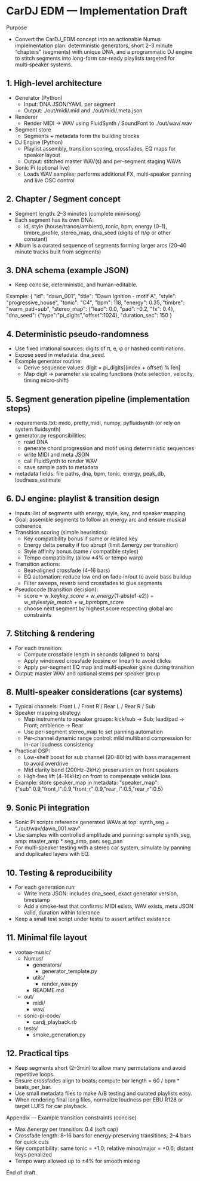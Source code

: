 # CarDJ EDM — Implementation Draft

Purpose

- Convert the CarDJ_EDM concept into an actionable Numus implementation plan: deterministic generators, short 2–3 minute “chapters” (segments) with unique DNA, and a programmatic DJ engine to stitch segments into long-form car-ready playlists targeted for multi‑speaker systems.

## 1. High-level architecture

- Generator (Python)
  - Input: DNA JSON/YAML per segment
  - Output: ./out/midi/<segment>.mid and ./out/midi/<segment>.meta.json
- Renderer
  - Render MIDI → WAV using FluidSynth / SoundFont to ./out/wav/<segment>.wav
- Segment store
  - Segments + metadata form the building blocks
- DJ Engine (Python)
  - Playlist assembly, transition scoring, crossfades, EQ maps for speaker layout
  - Output: stitched master WAV(s) and per-segment staging WAVs
- Sonic Pi (optional live)
  - Loads WAV samples; performs additional FX, multi‑speaker panning and live OSC control

## 2. Chapter / Segment concept

- Segment length: 2–3 minutes (complete mini‑song)
- Each segment has its own DNA:
  - id, style (house/trance/ambient), tonic, bpm, energy (0–1), timbre_profile, stereo_map, dna_seed (digits of π/φ or other constant)
- Album is a curated sequence of segments forming larger arcs (20–40 minute tracks built from segments)

## 3. DNA schema (example JSON)

- Keep concise, deterministic, and human-editable.

Example:
{
  "id": "dawn_001",
  "title": "Dawn Ignition - motif A",
  "style": "progressive_house",
  "tonic": "C4",
  "bpm": 118,
  "energy": 0.35,
  "timbre": "warm_pad+sub",
  "stereo_map": {"lead": 0.0, "pad": -0.2, "fx": 0.4},
  "dna_seed": {"type":"pi_digits","offset":1024},
  "duration_sec": 150
}

## 4. Deterministic pseudo-randomness

- Use fixed irrational sources: digits of π, e, φ or hashed combinations.
- Expose seed in metadata: dna_seed.
- Example generator routine:
  - Derive sequence values: digit = pi_digits[(index + offset) % len]
  - Map digit → parameter via scaling functions (note selection, velocity, timing micro‑shift)

## 5. Segment generation pipeline (implementation steps)

- requirements.txt: mido, pretty_midi, numpy, pyfluidsynth (or rely on system fluidsynth)
- generator.py responsibilities:
  - read DNA
  - generate chord progression and motif using deterministic sequences
  - write MIDI and meta JSON
  - call FluidSynth to render WAV
  - save sample path to metadata
- metadata fields: file paths, dna, bpm, tonic, energy, peak_db, loudness_estimate

## 6. DJ engine: playlist & transition design

- Inputs: list of segments with energy, style, key, and speaker mapping
- Goal: assemble segments to follow an energy arc and ensure musical coherence
- Transition scoring (simple heuristics):
  - Key compatibility bonus if same or related key
  - Energy delta penalty if too abrupt (limit Δenergy per transition)
  - Style affinity bonus (same / compatible styles)
  - Tempo compatibility (allow ±4% or tempo warp)
- Transition actions:
  - Beat‑aligned crossfade (4–16 bars)
  - EQ automation: reduce low end on fade‑in/out to avoid bass buildup
  - Filter sweeps, reverb send crossfades to glue segments
- Pseudocode (transition decision):
  - score = w_key*key_score + w_energy*(1-abs(e1-e2)) + w_style*style_match + w_bpm*bpm_score
  - choose next segment by highest score respecting global arc constraints

## 7. Stitching & rendering

- For each transition:
  - Compute crossfade length in seconds (aligned to bars)
  - Apply windowed crossfade (cosine or linear) to avoid clicks
  - Apply per‑segment EQ map and multi‑speaker gains during transition
- Output: master WAV and optional stems per speaker group

## 8. Multi‑speaker considerations (car systems)

- Typical channels: Front L / Front R / Rear L / Rear R / Sub
- Speaker mapping strategy:
  - Map instruments to speaker groups: kick/sub → Sub; lead/pad → Front; ambience → Rear
  - Use per-segment stereo_map to set panning automation
  - Per‑channel dynamic range control: mild multiband compression for in-car loudness consistency
- Practical DSP:
  - Low-shelf boost for sub channel (20–80Hz) with bass management to avoid overdrive
  - Mid clarity band (200Hz–2kHz) preservation on front speakers
  - High‑freq lift (4–16kHz) on front to compensate vehicle loss
- Example: store speaker_map in metadata:
  "speaker_map": {"sub":0.9,"front_l":0.9,"front_r":0.9,"rear_l":0.5,"rear_r":0.5}

## 9. Sonic Pi integration

- Sonic Pi scripts reference generated WAVs at top:
  synth_seg = "./out/wav/dawn_001.wav"
- Use samples with controlled amplitude and panning:
  sample synth_seg, amp: master_amp * seg_amp, pan: seg_pan
- For multi‑speaker testing with a stereo car system, simulate by panning and duplicated layers with EQ.

## 10. Testing & reproducibility

- For each generation run:
  - Write meta JSON: includes dna_seed, exact generator version, timestamp
  - Add a smoke-test that confirms: MIDI exists, WAV exists, meta JSON valid, duration within tolerance
- Keep a small test script under tests/ to assert artifact existence

## 11. Minimal file layout

- vootaa-music/
  - Numus/
    - generators/
      - generator_template.py
    - utils/
      - render_wav.py
    - README.md
  - out/
    - midi/
    - wav/
  - sonic-pi-code/
    - cardj_playback.rb
  - tests/
    - smoke_generation.py

## 12. Practical tips

- Keep segments short (2–3min) to allow many permutations and avoid repetitive loops.
- Ensure crossfades align to beats; compute bar length = 60 / bpm * beats_per_bar.
- Use small metadata files to make A/B testing and curated playlists easy.
- When rendering final long files, normalize loudness per EBU R128 or target LUFS for car playback.

Appendix — Example transition constraints (concise)

- Max Δenergy per transition: 0.4 (soft cap)
- Crossfade length: 8–16 bars for energy‑preserving transitions; 2–4 bars for quick cuts
- Key compatibility: same tonic = +1.0; relative minor/major = +0.6; distant keys penalized
- Tempo warp allowed up to ±4% for smooth mixing

End of draft.
